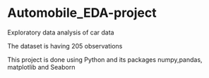 # Automobile_EDA-project

Exploratory data analysis of car data 

The dataset is having 205 observations

This project is done using Python and its packages numpy,pandas, matplotlib and Seaborn
